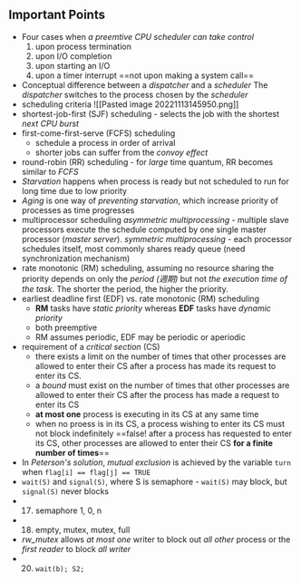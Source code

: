 ## Important Points
- Four cases when *a preemtive CPU scheduler can take control*
	1. upon process termination
	2. upon I/O completion
	3. upon starting an I/O
	4. upon a timer interrupt
	==not upon making a system call==
- Conceptual difference between a *dispatcher* and a *scheduler*
	The *dispatcher* switches to the process chosen by the *scheduler*
- scheduling criteria
![[Pasted image 20221113145950.png]]
- shortest-job-first (SJF) scheduling - selects the job with the shortest *next CPU burst*
- first-come-first-serve (FCFS) scheduling 
	- schedule a process in order of arrival
	- shorter jobs can suffer from the *convoy effect*
- round-robin (RR) scheduling - for *large* time quantum, RR becomes similar to *FCFS*
- *Starvation* happens when process is ready but not scheduled to run for long time due to low priority
- *Aging* is one way of *preventing starvation*, which increase priority of processes as time progresses
- multiprocessor scheduling
	*asymmetric multiprocessing* - multiple slave processors execute the schedule computed by one single master processor (*master server*).
	*symmetric multiprocessing* - each processor schedules itself, most commonly shares ready queue (need synchronization mechanism)
- rate monotonic (RM) scheduling, assuming no resource sharing
	the priority depends on only the *period (週期)* but not *the execution time of the task*. The shorter the period, the higher the priority.
- earliest deadline first (EDF) vs. rate monotonic (RM) scheduling
	- **RM** tasks have *static priority* whereas **EDF** tasks have *dynamic priority* 
	- both preemptive
	- RM assumes periodic, EDF may be periodic or aperiodic
- requirement of a *critical section* (CS)
	- there exists a limit on the number of times that other processes are allowed to enter their CS after a process has made its request to enter its CS.
	- a *bound* must exist on the number of times that other processes are allowed to enter their CS after the process has made a request to enter its CS
	- **at most one** process is executing in its CS at any same time
	- when no proess is in its CS, a process wishing to enter its CS must not block indefinitely
	==false! after a process has requested to enter its CS, other processes are allowed to enter their CS **for a finite number of times**==
- In *Peterson's solution*, *mutual exclusion* is achieved by the variable `turn` when `flag[i] == flag[j] == TRUE`
- `wait(S)` and `signal(S)`, where S is semaphore - `wait(S)` may block, but `signal(S)` never blocks
- 17. semaphore 1, 0, n
- 18. empty, mutex, mutex, full
- *rw_mutex* allows *at most one* writer to block out *all other* process or the *first reader* to block *all writer*
- 20. `wait(b); S2;`